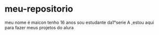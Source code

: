 # meu-repositorio
meu nome é maicon tenho 16 anos sou estudante da1°serie A ,estou aqui para fazer meus projetos do alura
